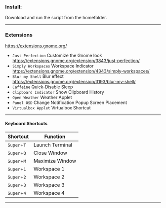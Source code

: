 ### Install: 
Download and run the script from the homefolder.
___

### Extensions
https://extensions.gnome.org/
- ``Just Perfection`` Customize the Gnome look
https://extensions.gnome.org/extension/3843/just-perfection/
- ``Simply Workspaces`` Workspace Indicator
https://extensions.gnome.org/extension/4343/simply-workspaces/
- ``Blur my Shell`` Blur effect
https://extensions.gnome.org/extension/3193/blur-my-shell/
- ``Caffeine`` Quick-Disable Sleep
- ``Clipboard Indicator`` Show Clipboard History
- ``Open Weather`` Weather Applet
- ``Panel OSD`` Change Notification Popup Screen Placement
- ``Virtualbox Applet`` Virtualbox Shortcut
___

#### Keyboard Shortcuts
| Shortcut | Function |
|----------|----------|
|``Super``+``T`` | Launch Terminal |
|``Super``+``Q`` | Close Window |
|``Super``+``M`` | Maximize Window |
|``Super``+``1`` | Workspace 1 |
|``Super``+``2`` | Workspace 2 |
|``Super``+``3`` | Workspace 3 |
|``Super``+``4`` | Workspace 4 |
___
